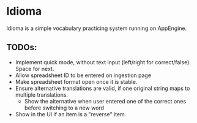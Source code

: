 # Idioma

Idioma is a simple vocabulary practicing system running on AppEngine.

## TODOs:
 - Implement quick mode, without text input (left/right for correct/false). Space for next.
 - Allow spreadsheet ID to be entered on ingestion page
 - Make spreadsheet format open once it is stable.
 - Ensure alternative translations are valid, if one original string maps to multiple translations.
   - Show the alternative when user entered one of the correct ones before switching to a new word
 - Show in the UI if an item is a "reverse" item.